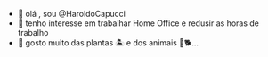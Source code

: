 - 👋 olá , sou @HaroldoCapucci
- 👀 tenho interesse em trabalhar Home Office e redusir as horas de trabalho
- 🌱 gosto muito das plantas 🏝 e dos animais 🐶🐕...

<!---
HaroldoCapucci/HaroldoCapucci is a ✨ special ✨ repository because its `README.md` (this file) appears on your GitHub profile.
You can click the Preview link to take a look at your changes.
--->

